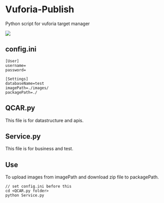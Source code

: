 # Vuforia-Publish

Python script for vuforia target manager

![](http://mec0825.net/images/QCAR/targetManager.png)

## config.ini
````
[User]
username=
password=

[Settings]
databaseName=test
imagePath=./images/
packagePath=./
````

## QCAR.py
This file is for datastructure and apis.

## Service.py
This file is for business and test.

## Use
To upload images from imagePath and download zip file to packagePath.
````
// set config.ini before this
cd <QCAR.py folder>
python Service.py
````
